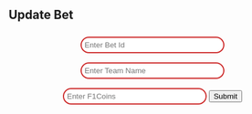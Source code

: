 ## Update Bet

<!-- button to create table -->
<div lik style="margin: 0 auto; text-align: center">
    <input type="text" id="betId" name="betId" placeholder="Enter Bet Id"
    style="width: 50%;
  padding: 5px 5px;
  margin: 8px 0;
  box-sizing: border-box;
  border: 2px solid #CD2A2A;
  border-radius: 40px;
  color: black;">
  <input type="text" id="team" name="team" placeholder="Enter Team Name"
    style="width: 50%;
  padding: 5px 5px;
  margin: 8px 0;
  box-sizing: border-box;
  border: 2px solid #CD2A2A;
  border-radius: 40px;
  color: black;">
  <input type="text" id="f1coin" name="f1coin" placeholder="Enter F1Coins"
    style="width: 50%;
  padding: 5px 5px;
  margin: 8px 0;
  box-sizing: border-box;
  border: 2px solid #CD2A2A;
  border-radius: 40px;
  color: black;">
    <button type="Save Notes" onclick="formSubmit()">Submit</button>
    <br>
</div>

<script type="text/javascript">
    // let url = "http://localhost:8085";
    let url = "https://f1-backend.aadit.dev"

    function formSubmit() {
        var myHeaders = new Headers();
        myHeaders.append("Content-Type", "application/json");

        const betId = document.getElementById("betId").value;
        const team = document.getElementById("team").value;
        const f1coins = document.getElementById("f1coin").value;

        data = {betId: betId, team: team, f1coins: f1coins}

        var requestOptions = {
          method: 'POST',
          headers: myHeaders,
          redirect: 'manual',
          body: JSON.stringify(data)
        };

         fetch(
          url + `/api/user/updateBet`, requestOptions
        )
          .then(response => response.text())
        .then(result => {
          console.log(result);
          if (result == 'Successfully changed bet') {
            window.location.href = "https://aaditgupta21.github.io/reunion/nav/betting";
          } else {
            alert("Error inputting coins, try again later.");
          }
        })
        .catch(error => console.log('error', error));
    }
</script>
<html>

